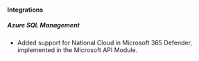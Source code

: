 #### Integrations

##### Azure SQL Management

- Added support for National Cloud in Microsoft 365 Defender, implemented in the Microsoft API Module.
